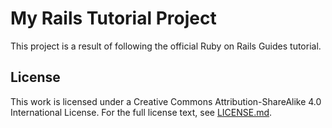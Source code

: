 # My Rails Tutorial Project

This project is a result of following the official Ruby on Rails Guides tutorial.

## License

This work is licensed under a Creative Commons Attribution-ShareAlike 4.0 International License.
For the full license text, see [LICENSE.md](https://creativecommons.org/licenses/by-sa/4.0/).

